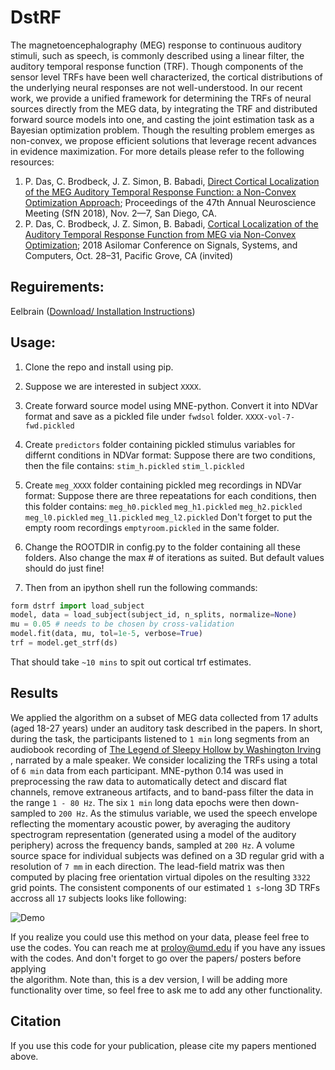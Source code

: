 # DstRF   
The magnetoencephalography (MEG) response to continuous auditory stimuli, such as speech, is commonly described using a 
linear filter, the auditory temporal response function (TRF). Though components of the sensor level TRFs have been well 
characterized, the cortical distributions of  the underlying neural responses are not well-understood. In our recent 
work, we provide a unified framework for determining the TRFs of neural sources directly from the MEG data, by 
integrating the TRF and distributed forward  source models into one, and casting the joint estimation task as a 
Bayesian optimization problem. Though the resulting  problem emerges as non-convex, we propose efficient solutions 
that leverage recent advances in evidence maximization. For more details please refer to the following resources:

1. P. Das, C. Brodbeck, J. Z. Simon, B. Babadi, [Direct Cortical Localization of the MEG Auditory Temporal Response 
Function: a Non-Convex Optimization Approach](https://isr.umd.edu/Labs/CSSL/simonlab/pubs/SFN2018.pdf); Proceedings 
of the 47th Annual Neuroscience Meeting (SfN 2018), Nov. 2—7, San Diego, CA.
2. P. Das, C. Brodbeck, J. Z. Simon, B. Babadi, [Cortical Localization of the Auditory Temporal Response Function from 
MEG via Non-Convex Optimization](https://isr.umd.edu/Labs/CSSL/simonlab/pubs/Asilomar2018.pdf); 2018 Asilomar Conference
 on Signals, Systems, and Computers, Oct. 28–31, Pacific Grove, CA (invited)
 
 Reguirements:
 -----------
Eelbrain ([Download/ Installation Instructions](https://eelbrain.readthedocs.io/en/r-0.28/index.html))
 
 Usage:
 -----
 1. Clone the repo and install using pip.
 3. Suppose we are interested in subject `XXXX`.
 2. Create forward source model using MNE-python. Convert it into NDVar format and save as a pickled file
 under `fwdsol` folder. `XXXX-vol-7-fwd.pickled`
 3. Create `predictors` folder containing pickled stimulus variables for differnt conditions in NDVar format:
 Suppose there are two conditions, then the file contains: 
    `stim_h.pickled`
    `stim_l.pickled`
 4. Create `meg_XXXX` folder containing pickled meg recordings in NDVar format:
 Suppose there are three repeatations for each conditions, then this folder contains:
    `meg_h0.pickled`
    `meg_h1.pickled`
    `meg_h2.pickled`
    `meg_l0.pickled`
    `meg_l1.pickled`
    `meg_l2.pickled`
    Don't forget to put the empty room recordings `emptyroom.pickled` in the same folder.  
 5. Change the ROOTDIR in config.py to the folder containing all these folders.
 Also change the max # of iterations as suited. But default values should do just fine!
 
 6. Then from an ipython shell run the following commands:
```python
form dstrf import load_subject
model, data = load_subject(subject_id, n_splits, normalize=None)
mu = 0.05 # needs to be chosen by cross-validation
model.fit(data, mu, tol=1e-5, verbose=True)
trf = model.get_strf(ds)
```
That should take `~10 mins` to spit out cortical trf estimates.

Results
-------
We applied the algorithm on a subset of MEG data collected from 17 adults (aged 18-27 years) under an auditory task 
described in the papers. In short, during the task, the participants listened to `1 min` long segments from 
an audiobook recording of [The Legend of Sleepy Hollow by Washington Irving](https://librivox.org/the-legend-of-sleepy-hollow-by-washington-irving/) 
, narrated by a male speaker. We consider localizing the TRFs using a total of `6 min` data from each participant. 
MNE-python 0.14 was used in preprocessing the raw data to automatically detect and discard flat channels, remove 
extraneous artifacts, and to band-pass filter the data in the range `1 - 80 Hz`. The six `1 min` long 
data epochs were then down-sampled to ``200 Hz``. As the stimulus variable, we used the speech envelope reflecting 
the momentary acoustic power, by averaging the auditory spectrogram representation (generated using a model of the 
auditory periphery) across the frequency bands, sampled at `200 Hz`.  A volume source space for individual subjects was 
defined on a 3D regular grid with a resolution of `7 mm` in each direction. The lead-field matrix was then computed by 
placing free orientation virtual dipoles on the resulting `3322` grid points. The consistent components of our estimated 
`1 s`-long 3D TRFs accross all `17` subjects looks like following:
 
 ![Demo](https://user-images.githubusercontent.com/28169943/49410670-bf51c500-f733-11e8-9894-43880aa8d49e.gif)
 
 If you realize you could use this method on your data, please feel free to use the codes. You can reach me at 
 proloy@umd.edu if you have any issues with the codes. And don't forget to go over the papers/ posters before applying \
 the algorithm. Note than, this is a dev version, I will be adding more functionality over time, so feel free to ask me 
 to add any other functionality.
    
 Citation
 --------
 If you use this code for your publication, please cite my papers mentioned above.
  
 
